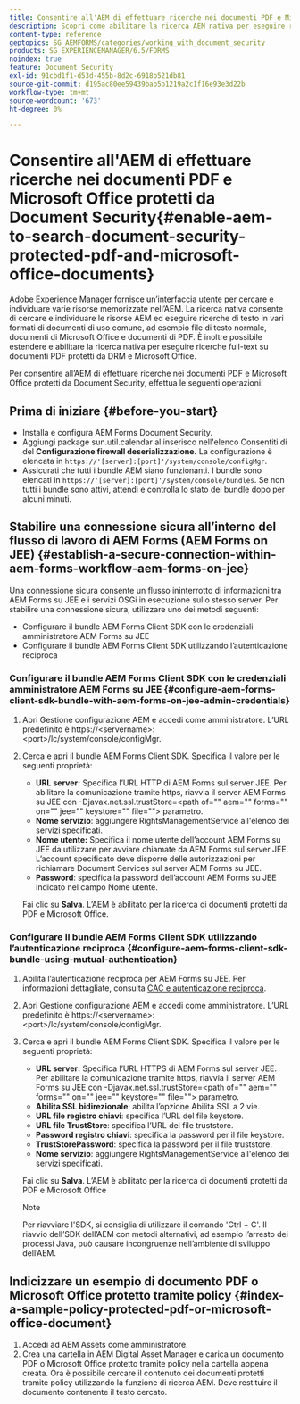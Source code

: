 ```yaml
---
title: Consentire all'AEM di effettuare ricerche nei documenti PDF e Microsoft Office protetti da Document Security
description: Scopri come abilitare la ricerca AEM nativa per eseguire ricerche full-text sui documenti di PDF protetti da DRM.
content-type: reference
geptopics: SG_AEMFORMS/categories/working_with_document_security
products: SG_EXPERIENCEMANAGER/6.5/FORMS
noindex: true
feature: Document Security
exl-id: 91cbd1f1-d53d-455b-8d2c-6918b521db81
source-git-commit: d195ac80ee59439bab5b1219a2c1f16e93e3d22b
workflow-type: tm+mt
source-wordcount: '673'
ht-degree: 0%

---
```


# Consentire all&#39;AEM di effettuare ricerche nei documenti PDF e Microsoft Office protetti da Document Security{#enable-aem-to-search-document-security-protected-pdf-and-microsoft-office-documents}

Adobe Experience Manager fornisce un’interfaccia utente per cercare e individuare varie risorse memorizzate nell’AEM. La ricerca nativa consente di cercare e individuare le risorse AEM ed eseguire ricerche di testo in vari formati di documenti di uso comune, ad esempio file di testo normale, documenti di Microsoft Office e documenti di PDF. È inoltre possibile estendere e abilitare la ricerca nativa per eseguire ricerche full-text su documenti PDF protetti da DRM e Microsoft Office.

Per consentire all’AEM di effettuare ricerche nei documenti PDF e Microsoft Office protetti da Document Security, effettua le seguenti operazioni:

## Prima di iniziare {#before-you-start}

* Installa e configura AEM Forms Document Security.
* Aggiungi package sun.util.calendar al inserisco nell&#39;elenco Consentiti di del **Configurazione firewall deserializzazione.** La configurazione è elencata in `https://'[server]:[port]'/system/console/configMgr`.
* Assicurati che tutti i bundle AEM siano funzionanti. I bundle sono elencati in `https://'[server]:[port]'/system/console/bundles`. Se non tutti i bundle sono attivi, attendi e controlla lo stato dei bundle dopo per alcuni minuti.

## Stabilire una connessione sicura all’interno del flusso di lavoro di AEM Forms (AEM Forms on JEE) {#establish-a-secure-connection-within-aem-forms-workflow-aem-forms-on-jee}

Una connessione sicura consente un flusso ininterrotto di informazioni tra AEM Forms su JEE e i servizi OSGi in esecuzione sullo stesso server. Per stabilire una connessione sicura, utilizzare uno dei metodi seguenti:

* Configurare il bundle AEM Forms Client SDK con le credenziali amministratore AEM Forms su JEE
* Configurare il bundle AEM Forms Client SDK utilizzando l’autenticazione reciproca

### Configurare il bundle AEM Forms Client SDK con le credenziali amministratore AEM Forms su JEE {#configure-aem-forms-client-sdk-bundle-with-aem-forms-on-jee-admin-credentials}

1. Apri Gestione configurazione AEM e accedi come amministratore. L’URL predefinito è https://&lt;servername>:&lt;port>/lc/system/console/configMgr.
1. Cerca e apri il bundle AEM Forms Client SDK. Specifica il valore per le seguenti proprietà:

   * **URL server:** Specifica l’URL HTTP di AEM Forms sul server JEE. Per abilitare la comunicazione tramite https, riavvia il server AEM Forms su JEE con -Djavax.net.ssl.trustStore=&lt;path of=&quot;&quot; aem=&quot;&quot; forms=&quot;&quot; on=&quot;&quot; jee=&quot;&quot; keystore=&quot;&quot; file=&quot;&quot;> parametro.
   * **Nome servizio**: aggiungere RightsManagementService all&#39;elenco dei servizi specificati.
   * **Nome utente:** Specifica il nome utente dell’account AEM Forms su JEE da utilizzare per avviare chiamate da AEM Forms sul server JEE. L’account specificato deve disporre delle autorizzazioni per richiamare Document Services sul server AEM Forms su JEE.
   * **Password**: specifica la password dell’account AEM Forms su JEE indicato nel campo Nome utente.

   Fai clic su **Salva**. L’AEM è abilitato per la ricerca di documenti protetti da PDF e Microsoft Office.

### Configurare il bundle AEM Forms Client SDK utilizzando l’autenticazione reciproca {#configure-aem-forms-client-sdk-bundle-using-mutual-authentication}

1. Abilita l’autenticazione reciproca per AEM Forms su JEE. Per informazioni dettagliate, consulta [CAC e autenticazione reciproca](https://helpx.adobe.com/livecycle/kb/cac-mutual-authentication.html).
1. Apri Gestione configurazione AEM e accedi come amministratore. L’URL predefinito è https://&lt;servername>:&lt;port>/lc/system/console/configMgr.
1. Cerca e apri il bundle AEM Forms Client SDK. Specifica il valore per le seguenti proprietà:

   * **URL server:** Specifica l’URL HTTPS di AEM Forms sul server JEE. Per abilitare la comunicazione tramite https, riavvia il server AEM Forms su JEE con -Djavax.net.ssl.trustStore=&lt;path of=&quot;&quot; aem=&quot;&quot; forms=&quot;&quot; on=&quot;&quot; jee=&quot;&quot; keystore=&quot;&quot; file=&quot;&quot;> parametro.
   * **Abilita SSL bidirezionale**: abilita l’opzione Abilita SSL a 2 vie.
   * **URL file registro chiavi**: specifica l’URL del file keystore.
   * **URL file TrustStore**: specifica l’URL del file truststore.
   * **Password registro chiavi**: specifica la password per il file keystore.
   * **TrustStorePassword**: specifica la password per il file truststore.
   * **Nome servizio**: aggiungere RightsManagementService all&#39;elenco dei servizi specificati.

   Fai clic su **Salva**. L’AEM è abilitato per la ricerca di documenti protetti da PDF e Microsoft Office

   >[!NOTE]
   >
   > Per riavviare l&#39;SDK, si consiglia di utilizzare il comando &#39;Ctrl + C&#39;. Il riavvio dell’SDK dell’AEM con metodi alternativi, ad esempio l’arresto dei processi Java, può causare incongruenze nell’ambiente di sviluppo dell’AEM.

## Indicizzare un esempio di documento PDF o Microsoft Office protetto tramite policy {#index-a-sample-policy-protected-pdf-or-microsoft-office-document}

1. Accedi ad AEM Assets come amministratore.
1. Crea una cartella in AEM Digital Asset Manager e carica un documento PDF o Microsoft Office protetto tramite policy nella cartella appena creata. Ora è possibile cercare il contenuto dei documenti protetti tramite policy utilizzando la funzione di ricerca AEM. Deve restituire il documento contenente il testo cercato.
